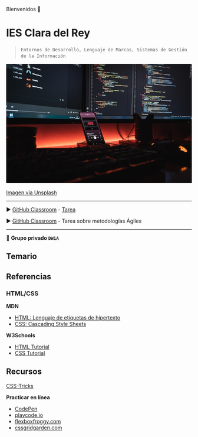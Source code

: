 Bienvenidos 👋

# IES Clara del Rey

> `Entornos de Desarrollo, Lenguaje de Marcas, Sistemas de Gestión de la Información`

![Grupo DW1A](https://raw.githubusercontent.com/DW1A/.github/main/profile/fotis-fotopoulos-6sAl6aQ4OWI-unsplash.jpg "Este es un grupo privado")

[Imagen vía Unsplash](https://unsplash.com/es/fotos/6sAl6aQ4OWI)

---

▶️ [GitHub Classroom](https://classroom.github.com/classrooms/145561749-dw1a) - [Tarea](https://classroom.github.com/a/-hwjGPpt)

▶️ [GitHub Classroom](https://classroom.github.com/a/DwkmrGm6) - Tarea sobre metodologías Ágiles

---

🙋 **Grupo privado `DW1A`**

## Temario

## Referencias

### HTML/CSS

**MDN**

- [HTML: Lenguaje de etiquetas de hipertexto](https://developer.mozilla.org/es/docs/Web/HTML)
- [CSS: Cascading Style Sheets](https://developer.mozilla.org/es/docs/Web/CSS)
  
**W3Schools**

- [HTML Tutorial](https://www.w3schools.com/html/default.asp)
- [CSS Tutorial](https://www.w3schools.com/css/default.asp)

## Recursos

[CSS-Tricks](https://css-tricks.com/)

**Practicar en línea**

- [CodePen](https://codepen.io/)
- [playcode.io](https://playcode.io/)
- [flexboxfroggy.com](https://flexboxfroggy.com/#es)
- [cssgridgarden.com](https://cssgridgarden.com/#es)
